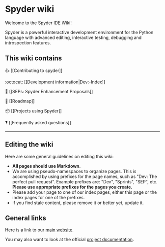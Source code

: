 # Spyder wiki

Welcome to the Spyder IDE Wiki!

Spyder is a powerful interactive development environment for the Python language with advanced editing, interactive testing, debugging and introspection features.

This wiki contains
------------------

:thumbsup: [[Contributing to spyder]]

:octocat: [[Development information|Dev:-Index]]

:ledger: [[SEPs: Spyder Enhancement Proposals]]

:crystal_ball: [[Roadmap]]

:package: [[Projects using Spyder]]

:question: [[Frequently asked questions]]

------

## Editing the wiki

Here are some general guidelines on editing this wiki:

* **All pages should use Markdown.**
* We are using pseudo-namespaces to organize pages.  This is accomplished by using prefixes for the page names, such as "Dev: The perfect pull request". Example prefixes are: "Dev", "Sprints", "SEP", etc. **Please use appropriate prefixes for the pages you create.**
* Please add your page to one of our index pages, either this page or the index pages for one of the prefixes.
* If you find stale content, please remove it or better yet, update it.

## General links

Here is a link to our [main website](http://spyder-ide.org).

You may also want to look at the official [project documentation](https://pythonhosted.org/spyder/).